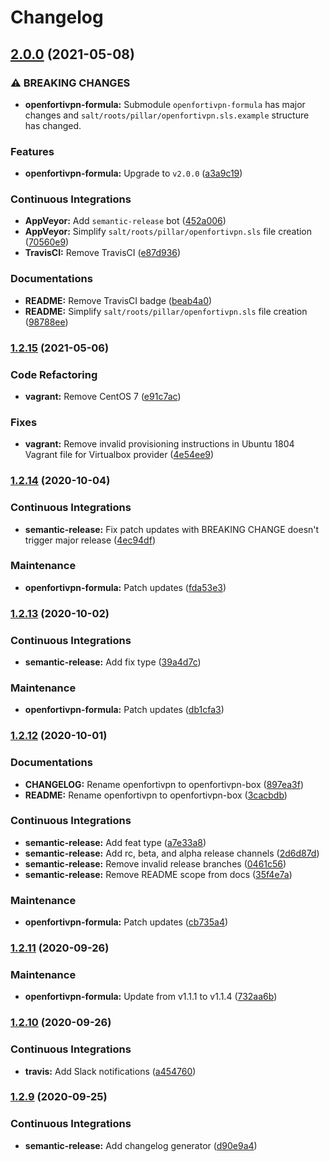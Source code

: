 # Changelog

## [2.0.0](https://github.com/extra2000/openfortivpn-box/compare/v1.2.15...v2.0.0) (2021-05-08)


### ⚠ BREAKING CHANGES

* **openfortivpn-formula:** Submodule `openfortivpn-formula` has major changes and `salt/roots/pillar/openfortivpn.sls.example` structure has changed.

### Features

* **openfortivpn-formula:** Upgrade to `v2.0.0` ([a3a9c19](https://github.com/extra2000/openfortivpn-box/commit/a3a9c19c195a0b2df7db6ea617a6b823ac60fd96))


### Continuous Integrations

* **AppVeyor:** Add `semantic-release` bot ([452a006](https://github.com/extra2000/openfortivpn-box/commit/452a00680188f01a1ea6bc4397fb4e00d995d002))
* **AppVeyor:** Simplify `salt/roots/pillar/openfortivpn.sls` file creation ([70560e9](https://github.com/extra2000/openfortivpn-box/commit/70560e9f9f645e22082087e988569fb798e6b0c4))
* **TravisCI:** Remove TravisCI ([e87d936](https://github.com/extra2000/openfortivpn-box/commit/e87d93685d45dec03b3045464de62af8ed4e498f))


### Documentations

* **README:** Remove TravisCI badge ([beab4a0](https://github.com/extra2000/openfortivpn-box/commit/beab4a0cc2546d8f8a21836751148ba821ff5fae))
* **README:** Simplify `salt/roots/pillar/openfortivpn.sls` file creation ([98788ee](https://github.com/extra2000/openfortivpn-box/commit/98788eef5d18d2940c06c192bdce0f75b791d68f))

### [1.2.15](https://github.com/extra2000/openfortivpn-box/compare/v1.2.14...v1.2.15) (2021-05-06)


### Code Refactoring

* **vagrant:** Remove CentOS 7 ([e91c7ac](https://github.com/extra2000/openfortivpn-box/commit/e91c7aca89d677ee7ebe1b8b5badfce11622db0e))


### Fixes

* **vagrant:** Remove invalid provisioning instructions in Ubuntu 1804 Vagrant file for Virtualbox provider ([4e54ee9](https://github.com/extra2000/openfortivpn-box/commit/4e54ee95900e495c5cf726ee9642325b288ce41b))

### [1.2.14](https://github.com/extra2000/openfortivpn-box/compare/v1.2.13...v1.2.14) (2020-10-04)


### Continuous Integrations

* **semantic-release:** Fix patch updates with BREAKING CHANGE doesn't trigger major release ([4ec94df](https://github.com/extra2000/openfortivpn-box/commit/4ec94df50542691acc13b022c500c34c49d6cc87))


### Maintenance

* **openfortivpn-formula:** Patch updates ([fda53e3](https://github.com/extra2000/openfortivpn-box/commit/fda53e3202312defb5d3848acf0c728120c15c72))

### [1.2.13](https://github.com/extra2000/openfortivpn-box/compare/v1.2.12...v1.2.13) (2020-10-02)


### Continuous Integrations

* **semantic-release:** Add fix type ([39a4d7c](https://github.com/extra2000/openfortivpn-box/commit/39a4d7c21f44d741550266d99f7de1b6ee1c9779))


### Maintenance

* **openfortivpn-formula:** Patch updates ([db1cfa3](https://github.com/extra2000/openfortivpn-box/commit/db1cfa374c173c0757574331be49faf8384a87f9))

### [1.2.12](https://github.com/extra2000/openfortivpn/compare/v1.2.11...v1.2.12) (2020-10-01)


### Documentations

* **CHANGELOG:** Rename openfortivpn to openfortivpn-box ([897ea3f](https://github.com/extra2000/openfortivpn/commit/897ea3f46b13996c72957cc69e844210c4f5be6b))
* **README:** Rename openfortivpn to openfortivpn-box ([3cacbdb](https://github.com/extra2000/openfortivpn/commit/3cacbdb34a0864deaa908d9b19b70591354c0452))


### Continuous Integrations

* **semantic-release:** Add feat type ([a7e33a8](https://github.com/extra2000/openfortivpn/commit/a7e33a8040d83b7fea41315e30f5f061ef60d682))
* **semantic-release:** Add rc, beta, and alpha release channels ([2d6d87d](https://github.com/extra2000/openfortivpn/commit/2d6d87d7d68ed35cf398815915d022449131edb3))
* **semantic-release:** Remove invalid release branches ([0461c56](https://github.com/extra2000/openfortivpn/commit/0461c568a5ff8e1c054ae3f0a10e7686421a0e94))
* **semantic-release:** Remove README scope from docs ([35f4e7a](https://github.com/extra2000/openfortivpn/commit/35f4e7a4088261bb3cc884cbb88afb35a5cc973a))


### Maintenance

* **openfortivpn-formula:** Patch updates ([cb735a4](https://github.com/extra2000/openfortivpn/commit/cb735a468fd5b61038a21b9b9dee2d717380dc2e))

### [1.2.11](https://github.com/extra2000/openfortivpn-box/compare/v1.2.10...v1.2.11) (2020-09-26)


### Maintenance

* **openfortivpn-formula:** Update from v1.1.1 to v1.1.4 ([732aa6b](https://github.com/extra2000/openfortivpn-box/commit/732aa6b093f2995e3a7817abd53d1a0239c57ed5))

### [1.2.10](https://github.com/extra2000/openfortivpn-box/compare/v1.2.9...v1.2.10) (2020-09-26)


### Continuous Integrations

* **travis:** Add Slack notifications ([a454760](https://github.com/extra2000/openfortivpn-box/commit/a454760566e673a1e3ae88e3792706b5102e792e))

### [1.2.9](https://github.com/extra2000/openfortivpn-box/compare/v1.2.8...v1.2.9) (2020-09-25)


### Continuous Integrations

* **semantic-release:** Add changelog generator ([d90e9a4](https://github.com/extra2000/openfortivpn-box/commit/d90e9a4fa6bcd30d73f972a3b6f07b0da357be76))
